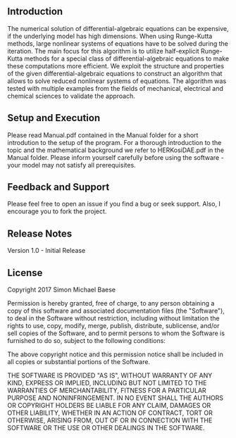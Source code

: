 ## Introduction

The numerical solution of differential-algebraic equations can be expensive, if the underlying model has high dimensions. When using Runge-Kutta methods, large nonlinear systems of equations have to be solved during the iteration. The main focus for this algorithm is to utilize half-explicit Runge-Kutta methods for a special class of differential-algebraic equations to make these computations more efficient. We exploit the structure and properties of the given differential-algebraic equations to construct an algorithm that allows to solve reduced nonlinear systems of equations. The algorithm was tested with multiple examples from the fields of mechanical, electrical and chemical sciences to validate the approach.

## Setup and Execution

Please read Manual.pdf contained in the Manual folder for a short introdution to the setup of the program. For a thorough introduction to the topic and the mathematical background we refer to HERKosiDAE.pdf in the Manual folder. Please inform yourself carefully before using the software - your model may not satisfy all prerequisites.

## Feedback and Support

Please feel free to open an issue if you find a bug or seek support. Also, I encourage you to fork the project.

## Release Notes

Version 1.0 - Initial Release

## License

Copyright 2017 Simon Michael Baese

Permission is hereby granted, free of charge, to any person obtaining a copy of this software and associated documentation files (the "Software"), to deal in the Software without restriction, including without limitation the rights to use, copy, modify, merge, publish, distribute, sublicense, and/or sell copies of the Software, and to permit persons to whom the Software is furnished to do so, subject to the following conditions:

The above copyright notice and this permission notice shall be included in all copies or substantial portions of the Software.

THE SOFTWARE IS PROVIDED "AS IS", WITHOUT WARRANTY OF ANY KIND, EXPRESS OR IMPLIED, INCLUDING BUT NOT LIMITED TO THE WARRANTIES OF MERCHANTABILITY, FITNESS FOR A PARTICULAR PURPOSE AND NONINFRINGEMENT. IN NO EVENT SHALL THE AUTHORS OR COPYRIGHT HOLDERS BE LIABLE FOR ANY CLAIM, DAMAGES OR OTHER LIABILITY, WHETHER IN AN ACTION OF CONTRACT, TORT OR OTHERWISE, ARISING FROM, OUT OF OR IN CONNECTION WITH THE SOFTWARE OR THE USE OR OTHER DEALINGS IN THE SOFTWARE.